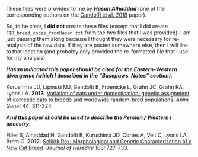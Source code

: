 These files were provided to me by ***Hasan Alhaddad*** (one of the corresponding authors on the [Gandolfi et al. 2018](https://www.nature.com/articles/s41598-018-25438-0) paper).

So, to be clear, I **did not** create these files (except that I did create `FID_breed_codes_fromHasan.txt` from the two files that I was provided).  I am just passing them along because I thought they were necessary for re-analysis of the raw data.  If they are posted somewhere else, then I will link to that location (and probably only provided the re-formatted file that I use for my analysis).

***Hasan indicated this paper should be cited for the Eastern-Western divergence (which I described in the "Basepaws_Notes" section)***:

Kurushima JD, Lipinski MJ, Gandolfi B, Froenicke L, Grahn JC, Grahn RA, Lyons LA. **2013**. [Variation of cats under domestication: genetic assignment of domestic cats to breeds and worldwide random-bred populations](https://www.ncbi.nlm.nih.gov/pmc/articles/PMC3594446/). *Anim Genet* 44: 311-324.

***And this paper should be used to describe the Persian / Western I ancestry***:

Filler S, Alhaddad H, Gandolfi B, Kurushima JD, Cortes A, Veit C, Lyons LA, Brem G. **2012.** [Selkirk Rex: Morphological and Genetic Characterization of a New Cat Breed](https://www.ncbi.nlm.nih.gov/pmc/articles/PMC3695623/). *Journal of Heredity* 103: 727-733.

